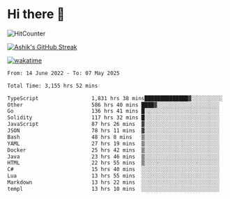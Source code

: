 # Hi there 👋

![HitCounter](https://hits.seeyoufarm.com/api/count/incr/badge.svg?url=https%3A%2F%2Fgithub.com%2Fashrhmn1212%2Fhit-counter)

<!-- ![Contribution Graph](https://github-readme-activity-graph.cyclic.app/graph?username=ashrhmn) -->


<!-- [![Top Langs](https://github-readme-stats.vercel.app/api/top-langs/?username=ashrhmn&layout=compact&theme=synthwave&langs_count=10&card_width=445)](https://github.com/anuraghazra/github-readme-stats) -->

[![Ashik's GitHub Streak](https://github-readme-streak-stats.herokuapp.com/?user=ashrhmn&theme=blood&fire=DD7F1C&background=151515&dates=9f9f9f&border=DD2727)](https://git.io/streak-stats)

<!-- ![Ashik's GitHub stats](https://github-readme-stats.vercel.app/api/?username=ashrhmn&show_icons=true&title_color=fff&icon_color=79ff97&text_color=9f9f9f&bg_color=151515) -->

[![wakatime](https://wakatime.com/badge/user/3df86613-ba63-4631-8e65-0ff18e7becad.svg)](https://wakatime.com/@3df86613-ba63-4631-8e65-0ff18e7becad)

<!--START_SECTION:waka-->

```txt
From: 14 June 2022 - To: 07 May 2025

Total Time: 3,155 hrs 52 mins

TypeScript                 1,831 hrs 38 mins██████████████▓░░░░░░░░░░   58.04 %
Other                      586 hrs 40 mins ████▓░░░░░░░░░░░░░░░░░░░░   18.59 %
Go                         136 hrs 41 mins █░░░░░░░░░░░░░░░░░░░░░░░░   04.33 %
Solidity                   117 hrs 32 mins █░░░░░░░░░░░░░░░░░░░░░░░░   03.72 %
JavaScript                 87 hrs 26 mins  ▓░░░░░░░░░░░░░░░░░░░░░░░░   02.77 %
JSON                       78 hrs 11 mins  ▓░░░░░░░░░░░░░░░░░░░░░░░░   02.48 %
Bash                       48 hrs 8 mins   ▒░░░░░░░░░░░░░░░░░░░░░░░░   01.53 %
YAML                       27 hrs 19 mins  ▒░░░░░░░░░░░░░░░░░░░░░░░░   00.87 %
Docker                     25 hrs 42 mins  ▒░░░░░░░░░░░░░░░░░░░░░░░░   00.81 %
Java                       23 hrs 46 mins  ▒░░░░░░░░░░░░░░░░░░░░░░░░   00.75 %
HTML                       22 hrs 55 mins  ▒░░░░░░░░░░░░░░░░░░░░░░░░   00.73 %
C#                         15 hrs 40 mins  ░░░░░░░░░░░░░░░░░░░░░░░░░   00.50 %
Lua                        13 hrs 55 mins  ░░░░░░░░░░░░░░░░░░░░░░░░░   00.44 %
Markdown                   13 hrs 22 mins  ░░░░░░░░░░░░░░░░░░░░░░░░░   00.42 %
templ                      13 hrs 10 mins  ░░░░░░░░░░░░░░░░░░░░░░░░░   00.42 %
```

<!--END_SECTION:waka-->


<!--### Most Used Languages 
<img src="https://wakatime.com/share/@ashrhmn/24ecb986-5bf8-4607-af7f-0aab08908d8c.png" />

### Favourite Tools
<img src="https://wakatime.com/share/@ashrhmn/f4e08015-f3bc-460a-9228-95a3ba11c604.png" />-->
